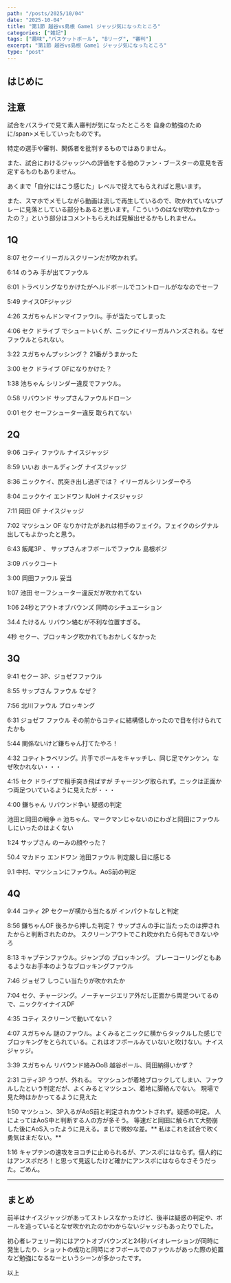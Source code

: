```yaml
---
path: "/posts/2025/10/04"
date: "2025-10-04"
title: "第1節 越谷vs島根 Game1 ジャッジ気になったところ"
categories: ["雑記"]
tags: ["趣味","バスケットボール", "Bリーグ", "審判"]
excerpt: "第1節 越谷vs島根 Game1 ジャッジ気になったところ"
type: "post"
---
```


## はじめに


## 注意

試合をバスライで見て素人審判が気になったところを <span class="marker-important">自身の勉強のために/span>メモしていったものです。

特定の選手や審判、関係者を批判するものではありません。

また、試合におけるジャッジへの評価をする他のファン・ブースターの意見を否定するものもありません。

あくまで「自分にはこう感じた」レベルで捉えてもらえればと思います。

また、スマホでメモしながら動画は流しで再生しているので、吹かれていないプレーに見落としている部分もあると思います。「こういうのはなぜ吹かれなかったの？」という部分はコメントもらえれば見解出せるかもしれません。

## 1Q 

8:07 セクーイリーガルスクリーンだが吹かれず。

6:14 のうみ 手が出てファウル

6:01 トラベリングなりかけたがヘルドボールでコントロールがななのでセーフ

5:49 ナイスOFジャッジ


4:26 スガちゃんドンマイファウル。手が当たってしまった

4:06 セク ドライブ でシュートいくが、ニックにイリーガルハンズされる。なぜファウルとられない。

3:22 スガちゃんプッシング？ 21番がうまかった

3:00 セク ドライブ OFになりかけた？

1:38 池ちゃん シリンダー違反でファウル。

0:58 リバウンド サップさんファウルドローン

0:01 セク セーフシューター違反 取られてない

## 2Q

9:06 コティ ファウル ナイスジャッジ

8:59 いいお ホールディング ナイスジャッジ

8:36 ニックケイ、尻突き出し過ぎでは？ イリーガルシリンダーやろ

8:04 ニックケイ エンドワン IUoH ナイスジャッジ

7:11 岡田 OF ナイスジャッジ

7:02 マツシュン  OF なりかけたがあれは相手のフェイク。フェイクのシグナル出してもよかったと思う。

6:43 飯尾3P 、 サップさんオフボールでファウル 島根ポジ

3:09 バックコート 

3:00 岡田ファウル 妥当

1:07 池田 セーフシューター違反だが吹かれてない

1:06 24秒とアウトオブバウンズ 同時のシチュエーション

34.4 たけるん リバウン絡むが不利な位置すぎる。

4秒 セクー、ブロッキング吹かれてもおかしくなかった


## 3Q

9:41 セクー 3P、ジョゼフファウル

8:55 サップさん ファウル なぜ？

7:56 北川ファウル ブロッキング

6:31 ジョゼフ ファウル その前からコティに結構怪しかったので目を付けられてたかも

5:44 関係ないけど鎌ちゃん打てたやろ！

4:32 コティトラベリング。片手でボールをキャッチし、同じ足でケンケン。なぜ吹かれない・・・

4:15 セク ドライブで相手突き飛ばすが チャージング取られず。ニックは正面かつ両足ついているように見えたが・・・

4:00 鎌ちゃん リバウンド争い 疑惑の判定

池田と岡田の戦争 🔥
池ちゃん、マークマンじゃないのにわざと岡田にファウルしにいったのはよくない

1:24 サップさん のーみの顔やった？

50.4 マカドゥ エンドワン  池田ファウル
判定厳し目に感じる

9.1 中村、マツシュンにファウル。AoS前の判定

## 4Q

9:44 コティ 2P セクーが横から当たるが インパクトなしと判定

8:56 鎌ちゃんOF 後ろから押した判定？ サップさんの手に当たったのは押されたからと判断されたのか。  スクリーンアウトでこれ吹かれたら何もできないやろ

8:13 キャプテンファウル。ジャンプの ブロッキング。 プレーコーリングともあるようなお手本のようなブロッキングファウル

7:46 ジョゼフ しつこい当たりが吹かれたか

7:04 セク、チャージング。ノーチャージエリア外だし正面から両足ついてるので、ニックケイナイスDF

4:35 コティ スクリーンで動いてない？

4:07 スガちゃん 謎のファウル。よくみるとニックに横からタックルした感じでブロッキングをとられている。これはオフボールみていないと吹けない。ナイスジャッジ。

3:39 スガちゃん リバウンド絡みOoB 越谷ボール、岡田納得いかず？

2:31 コティ3P うつが、外れる。 マツシュンが着地ブロックしてしまい、ファウルしたという判定だが、よくみるとマツシュン、着地に脚絡んでない。 現場で見た時はかかってるように見えた

1:50 マツシュン、<span class="marker-important">3P入るがAoS前と判定されカウントされず。疑惑の判定。 </span>人によってはAoS中と判断する人の方が多そう。 
等速だと岡田に触られて大勢崩した後にAoS入ったように見える。まじで微妙な差。** 私はこれを試合で吹く勇気はまだない。**

1:16 キャプテンの速攻をヨコチに止められるが、アンスポにはならず。個人的にはアンスポだろ！と思って見返したけど確かにアンスポにはならなさそうだった。ごめん。 


---
## まとめ

前半はナイスジャッジがあってストレスなかったけど、後半は疑惑の判定や、ボールを追っているとなぜ吹かれたのかわからないジャッジもあったりでした。

初心者レフェリー的にはアウトオブバウンズと24秒バイオレーションが同時に発生したり、ショットの成功と同時にオフボールでのファウルがあった際の処置など勉強になるなーというシーンが多かったです。

以上


